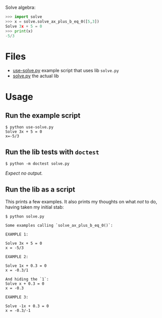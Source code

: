 Solve algebra:

```python
>>> import solve
>>> x = solve.solve_ax_plus_b_eq_0([5,3])
Solve 3x + 5 = 0
>>> print(x)
-5/3
```

# Files

- [use-solve.py](use-solve.py) example script that uses lib `solve.py`
- [solve.py](solve.py) the actual lib

# Usage

## Run the example script

```run-example-script
$ python use-solve.py
Solve 3x + 5 = 0
x=-5/3
```

## Run the lib tests with `doctest`

```run-lib-doctests
$ python -m doctest solve.py

```

*Expect no output.*

## Run the lib as a script

This prints a few examples. It also prints my thoughts on what
*not* to do, having taken my initial stab:

```run-solve-as-py-script
$ python solve.py 

Some examples calling `solve_ax_plus_b_eq_0()`:

EXAMPLE 1:

Solve 3x + 5 = 0
x = -5/3

EXAMPLE 2:

Solve 1x + 0.3 = 0
x = -0.3/1

And hiding the `1`:
Solve x + 0.3 = 0
x = -0.3

EXAMPLE 3:

Solve -1x + 0.3 = 0
x = -0.3/-1

```
